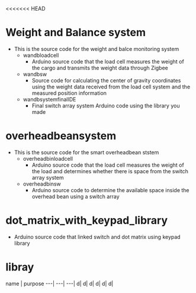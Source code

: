 <<<<<<< HEAD
# Weight and Balance system
* This is the source code for the weight and balce monitoring system
  * wandbloadcell
    * Arduino source code that the load cell measures the weight of the cargo and transmits the weight data through Zigbee
  * wandbsw
    * Source code for calculating the center of gravity coordinates using the weight data received from the load cell system and the measured position information
  * wandbsystemfinalIDE
    * Final switch array system Arduino code using the library you made
# overheadbeansystem
* This is the source code for the smart overheadbean ststem
  * overheadbinloadcell
    * Arduino source code that the load cell measures the weight of the load and determines whether there is space from the switch array system
  * overheadbinsw
    * Arduino source code to determine the available space inside the overhead bean using a switch array
# dot_matrix_with_keypad_library
* Arduino source code that linked switch and dot matrix using keypad library

# libray
name | purpose
---| ---| ---|
d| d| d|
d| d| d|
